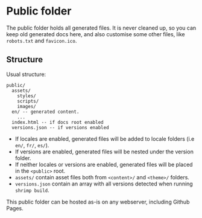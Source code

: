 # Public folder

The public folder holds all generated files. It is never cleaned up, so you can keep old generated docs here, and also customise some other files, like `robots.txt` and `favicon.ico`.

## Structure

Usual structure:

```text
public/
  assets/
    styles/
    scripts/
    images/
  en/ -- generated content.
    ...
  index.html -- if docs root enabled
  versions.json -- if versions enabled
```

- If locales are enabled, generated files will be added to locale folders (i.e `en/`, `fr/`, `es/`).
- If versions are enabled, generated files will be nested under the version folder.
- If neither locales or versions are enabled, generated files will be placed in the `<public>` root.
- `assets/` contain asset files both from `<content>/` and `<theme>/` folders.
- `versions.json` contain an array with all versions detected when running `shrimp build`.


This public folder can be hosted as-is on any webserver, including Github Pages.
